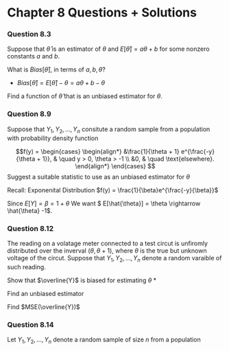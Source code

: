 # Chapter 8 Questions + Solutions

### Question 8.3
Suppose that $\hat{\theta}$ is an estimator of $\theta$ and $E[\hat{\theta}] = a \theta + b$ for some nonzero constants $a$ and $b$.

What is $Bias[\hat{\theta}],$ in terms of $a, b, \theta$?

* $Bias[\hat{\theta}] = E[\hat{\theta}] - \theta = a \theta + b - \theta$

Find a function of $\hat{\theta}$ that is an unbiased estimator for $\theta$.



### Question 8.9

Suppose that $Y_{1}, Y_{2}, ..., Y_{n}$ consitute a random sample from a population with probability density function 

$$f(y) = \begin{cases}
\begin{align*}
&\frac{1}{\theta + 1} e^{\frac{-y}{\theta + 1}}, & \quad y > 0, \theta > -1  \\
&0, & \quad \text{elsewhere}.
\end{align*}
\end{cases}
$$
Suggest a suitable statistic to use as an unbiased estimator for $\theta$

Recall: Exponenital Distribution $f(y) = \frac{1}{\beta}e^{\frac{-y}{\beta}}$

Since $E[Y]= \beta = 1 + \theta$ We want $ E[\hat{\theta}] = \theta \rightarrow \hat{\theta} -1$. 

### Question 8.12

The reading on a volatage meter connected to a test circut is unfiromly distributed over the inverval $(\theta, \theta + 1),$ where $\theta$ is the true but unknown voltage of the circut. Suppose that $Y_{1}, Y_{2}, ..., Y_{n}$ denote a random varaible of such reading.

Show that $\overline{Y}$ is biased for estimating $\theta$
* 

Find an unbiased estimator 

Find $MSE(\overline{Y})$

### Question 8.14
Let $Y_{1}, Y_{2}, ..., Y_{n}$ denote a random sample of size $n$ from a population